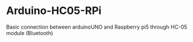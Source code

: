 # Arduino-HC05-RPi
Basic connection between arduinoUNO and Raspberry pi5 through HC-05 module (Bluetooth)
